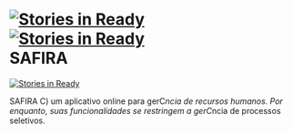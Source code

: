 [![Stories in Ready](https://badge.waffle.io/4Soft/SAFIRA.png?label=ready)](https://waffle.io/4Soft/SAFIRA)  
[![Stories in Ready](https://badge.waffle.io/SeuRAUL/SAFIRA.png?label=ready)](https://waffle.io/SeuRAUL/SAFIRA)  
SAFIRA
===
[![Stories in Ready](https://badge.waffle.io/4Soft/SAFIRA.png?label=ready)](http://waffle.io/4Soft/SAFIRA)

SAFIRA C) um aplicativo online para gerC*ncia de recursos humanos. Por enquanto, suas funcionalidades se restringem a gerC*ncia de processos seletivos.

